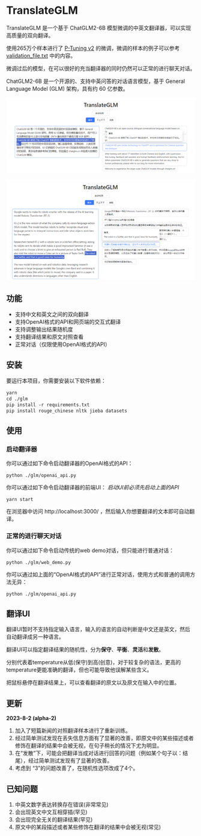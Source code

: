 # TranslateGLM

TranslateGLM 是一个基于 ChatGLM2-6B 模型微调的中英文翻译器，可以实现高质量的双向翻译。

使用265万个样本进行了 [P-Tuning v2](https://github.com/THUDM/P-tuning-v2) 的微调，微调的样本的例子可以参考 [validation_file.txt](https://github.com/WildXBird/TranslateGLM/blob/main/validation_file.txt) 中的内容。

微调过后的模型，在可以很好的充当翻译器的同时仍然可以正常的进行聊天对话。

ChatGLM2-6B 是一个开源的、支持中英问答的对话语言模型，基于 General Language Model (GLM) 架构，具有约 60 亿参数。

![图片](https://github.com/WildXBird/TranslateGLM/blob/main/0.png?raw=true)

![图片](https://github.com/WildXBird/TranslateGLM/blob/main/1.png?raw=true)

## 功能

- 支持中文和英文之间的双向翻译
- 支持OpenAI格式的API和网页端的交互式翻译
- 支持调整输出结果随机度
- 支持翻译结果和原文对照查看
- 正常对话（仅限使用OpenAI格式的API）

## 安装

要运行本项目，你需要安装以下软件依赖：

```
yarn
cd ./glm
pip install -r requirements.txt
pip install rouge_chinese nltk jieba datasets
```

## 使用

### 启动翻译器

你可以通过如下命令启动翻译器的OpenAI格式的API：

```
python ./glm/openai_api.py
```

你可以通过如下命令启动翻译器的前端UI：
*启动UI前必须先启动上面的API*

```
yarn start
```

在浏览器中访问 http://localhost:3000/ ，然后输入你想要翻译的文本即可自动翻译。

### 正常的进行聊天对话

你可以通过如下命令启动传统的web demo对话，但只能进行普通对话：

```
python ./glm/web_demo.py
```

你可以通过如上面的“OpenAI格式的API”进行正常对话，使用方式和普通的调用方法无异：

```
python ./glm/openai_api.py
```

## 翻译UI

翻译UI暂时不支持指定输入语言，输入的语言的自动判断是中文还是英文，然后自动翻译成另一种语言。

翻译UI可以指定翻译结果的随机性，分为**保守**、**平衡**、**灵活**和**发散**。

分别代表着temperature从低(保守)到高(创意)，对于较复杂的语法，更高的temperature更能准确的翻译，但也可能导致他误解某些含义。

把鼠标悬停在翻译结果上，可以查看翻译的原文以及原文在输入中的位置。

## 更新

**2023-8-2 (alpha-2)**

1. 加入了短篇新闻的对照翻译样本进行了重新训练。
2. 经过简单测试发现在丢失信息方面有了显著的改善，即原文中的某些描述或者修饰在翻译的结果中会被无视，在句子稍长的情况下尤为明显。
3. 在“发散”下，可能会把翻译当成对话进行回答的问题（例如某个句子以：结尾），经过简单测试发现有了显著的改善。
4. 考虑到 “3”的问题改善了，在随机性选项改成了4个。


## 已知问题

1. 中英文数字表达转换存在错误(非常常见)
2. 会出现英文中文互相穿插(罕见)
3. 会出现完全无关的翻译结果(罕见)
4. 原文中的某段描述或者某些修饰在翻译的结果中会被无视(常见)
